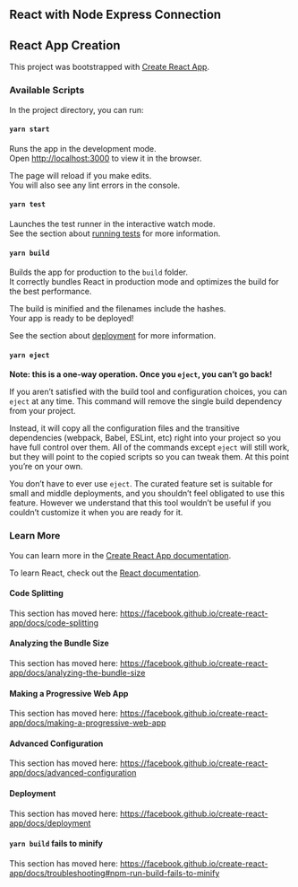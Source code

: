 <h2 id="react-with-node-express-connection">React with Node Express Connection</h2>
<h2 id="react-app-creation">React App Creation</h2>
<p>This project was bootstrapped with <a href="https://github.com/facebook/create-react-app">Create React App</a>.</p>
<h3 id="available-scripts">Available Scripts</h3>
<p>In the project directory, you can run:</p>
<h4 id="-yarn-start-"><code>yarn start</code></h4>
<p>Runs the app in the development mode.<br />
Open <a href="http://localhost:3000">http://localhost:3000</a> to view it in the browser.</p>
<p>The page will reload if you make edits.<br />
You will also see any lint errors in the console.</p>
<h4 id="-yarn-test-"><code>yarn test</code></h4>
<p>Launches the test runner in the interactive watch mode.<br />
See the section about <a href="https://facebook.github.io/create-react-app/docs/running-tests">running tests</a> for more information.</p>
<h4 id="-yarn-build-"><code>yarn build</code></h4>
<p>Builds the app for production to the <code>build</code> folder.<br />
It correctly bundles React in production mode and optimizes the build for the best performance.</p>
<p>The build is minified and the filenames include the hashes.<br />
Your app is ready to be deployed!</p>
<p>See the section about <a href="https://facebook.github.io/create-react-app/docs/deployment">deployment</a> for more information.</p>
<h4 id="-yarn-eject-"><code>yarn eject</code></h4>
<p><strong>Note: this is a one-way operation. Once you <code>eject</code>, you can’t go back!</strong></p>
<p>If you aren’t satisfied with the build tool and configuration choices, you can <code>eject</code> at any time. This command will remove the single build dependency from your project.</p>
<p>Instead, it will copy all the configuration files and the transitive dependencies (webpack, Babel, ESLint, etc) right into your project so you have full control over them. All of the commands except <code>eject</code> will still work, but they will point to the copied scripts so you can tweak them. At this point you’re on your own.</p>
<p>You don’t have to ever use <code>eject</code>. The curated feature set is suitable for small and middle deployments, and you shouldn’t feel obligated to use this feature. However we understand that this tool wouldn’t be useful if you couldn’t customize it when you are ready for it.</p>
<h3 id="learn-more">Learn More</h3>
<p>You can learn more in the <a href="https://facebook.github.io/create-react-app/docs/getting-started">Create React App documentation</a>.</p>
<p>To learn React, check out the <a href="https://reactjs.org/">React documentation</a>.</p>
<h4 id="code-splitting">Code Splitting</h4>
<p>This section has moved here: <a href="https://facebook.github.io/create-react-app/docs/code-splitting">https://facebook.github.io/create-react-app/docs/code-splitting</a></p>
<h4 id="analyzing-the-bundle-size">Analyzing the Bundle Size</h4>
<p>This section has moved here: <a href="https://facebook.github.io/create-react-app/docs/analyzing-the-bundle-size">https://facebook.github.io/create-react-app/docs/analyzing-the-bundle-size</a></p>
<h4 id="making-a-progressive-web-app">Making a Progressive Web App</h4>
<p>This section has moved here: <a href="https://facebook.github.io/create-react-app/docs/making-a-progressive-web-app">https://facebook.github.io/create-react-app/docs/making-a-progressive-web-app</a></p>
<h4 id="advanced-configuration">Advanced Configuration</h4>
<p>This section has moved here: <a href="https://facebook.github.io/create-react-app/docs/advanced-configuration">https://facebook.github.io/create-react-app/docs/advanced-configuration</a></p>
<h4 id="deployment">Deployment</h4>
<p>This section has moved here: <a href="https://facebook.github.io/create-react-app/docs/deployment">https://facebook.github.io/create-react-app/docs/deployment</a></p>
<h4 id="-yarn-build-fails-to-minify"><code>yarn build</code> fails to minify</h4>
<p>This section has moved here: <a href="https://facebook.github.io/create-react-app/docs/troubleshooting#npm-run-build-fails-to-minify">https://facebook.github.io/create-react-app/docs/troubleshooting#npm-run-build-fails-to-minify</a></p>
